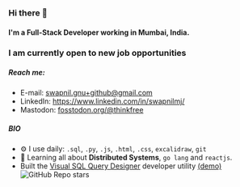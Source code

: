 ### Hi there 👋

#### I'm a Full-Stack Developer working in Mumbai, India. 
### I am currently open to new job opportunities

##### Reach me: 
- E-mail: swapnil.gnu+github@gmail.com
- LinkedIn:  https://www.linkedin.com/in/swapnilmj/
- Mastodon: [fosstodon.org/@thinkfree](https://fosstodon.org/@thinkfree)
<!-- - [twitter.com/swapnilmj](https://twitter.com/swapnilmj)
-->

<!--
##### NOW

- 
- ✨ Crafted last [Laracon Online](https://laracon.net) website;
- 🇵🇹 Planing the "Tuga-Co-Op";
- 🍑 What about this?
-->

##### BIO

<!-- - 🏢 I'm currently working at **Forcepoint** -->
- ⚙️ I use daily: `.sql`, `.py`, `.js`, `.html`, `.css`, `excalidraw`, `git`
- 🌱 Learning all about **Distributed Systems**, `go lang` and `reactjs`.
- Built the [Visual SQL Query Designer](https://github.com/swapnilmj/web-vqd/) developer utility [(demo)](https://swapnilmj.github.io/web-vqd/)
 ![GitHub Repo stars](https://img.shields.io/github/stars/swapnilmj/web-vqd)


<!-- - 💬 Ping me about **design**, **branding**, **laravel**, **development**, **design thinking** 
- ⚡️ Fun fact: I'm a huge fan of Harry Potter -->
